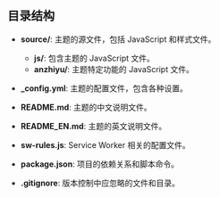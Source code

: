 ## 目录结构

- **source/**: 主题的源文件，包括 JavaScript 和样式文件。
  - **js/**: 包含主题的 JavaScript 文件。
  - **anzhiyu/**: 主题特定功能的 JavaScript 文件。

- **_config.yml**: 主题的配置文件，包含各种设置。

- **README.md**: 主题的中文说明文件。

- **README_EN.md**: 主题的英文说明文件。

- **sw-rules.js**: Service Worker 相关的配置文件。

- **package.json**: 项目的依赖关系和脚本命令。

- **.gitignore**: 版本控制中应忽略的文件和目录。